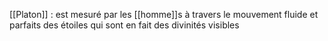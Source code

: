 [[Platon]] : est mesuré par les [[homme]]s à travers le mouvement fluide et parfaits des étoiles qui sont en fait des divinités visibles
